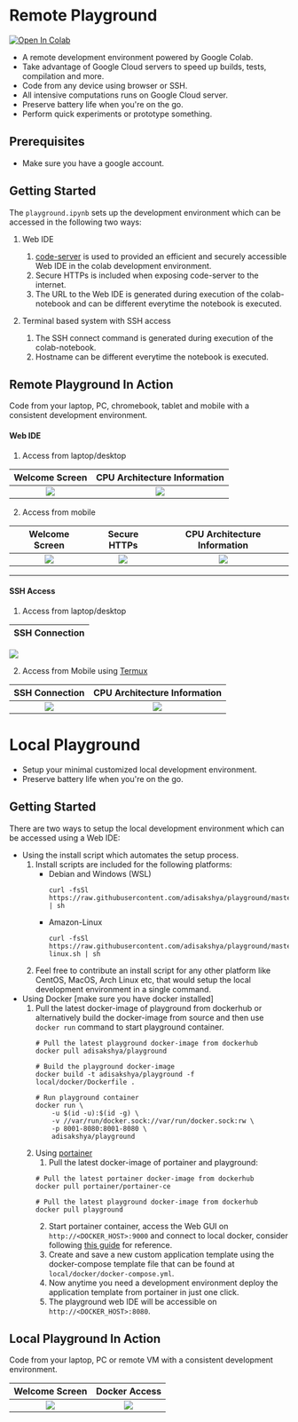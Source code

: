 # Remote Playground

[![Open In Colab](https://colab.research.google.com/assets/colab-badge.svg)](https://colab.research.google.com/github/adisakshya/playground/blob/remote-playground/remote/playground.ipynb)

- A remote development environment powered by Google Colab.
- Take advantage of Google Cloud servers to speed up builds, tests, compilation and more.
- Code from any device using browser or SSH.
- All intensive computations runs on Google Cloud server.
- Preserve battery life when you're on the go.
- Perform quick experiments or prototype something.

## Prerequisites

- Make sure you have a google account.

## Getting Started

The ```playground.ipynb``` sets up the development environment which can be accessed in the following two ways:

1. Web IDE
    1. [code-server](https://github.com/cdr/code-server) is used to provided an efficient and securely accessible Web IDE in the colab development environment.
    2. Secure HTTPs is included when exposing code-server to the internet.
    3. The URL to the Web IDE is generated during execution of the colab-notebook and can be different everytime the notebook is executed.

2. Terminal based system with SSH access
    1. The SSH connect command is generated during execution of the colab-notebook.
    2. Hostname can be different everytime the notebook is executed.

## Remote Playground In Action

Code from your laptop, PC, chromebook, tablet and mobile with a consistent development environment.

#### Web IDE

1. Access from laptop/desktop

Welcome Screen             | CPU Architecture Information
:-------------------------:|:--------------------------:
![](./screenshots/laptop/1-code-server-welcome-screen.png)   | ![](./screenshots/laptop/2-cpu-architecture-information.png)


2. Access from mobile

Welcome Screen             | Secure HTTPs               |  CPU Architecture Information
:-------------------------:|:--------------------------:|:------------------:
![](./screenshots/mobile/1-code-server-welcome-screen.png)   | ![](./screenshots/mobile/3-secure-https-connection.png)  | ![](./screenshots/mobile/2-cpu-architecture-information.png)


---

#### SSH Access

1. Access from laptop/desktop

SSH Connection             |
:-------------------------:|
![](./screenshots/laptop/3-ssh-connection.png)

2. Access from Mobile using [Termux](https://play.google.com/store/apps/details?id=com.termux&hl=en_IN&gl=US)

SSH Connection             | CPU Architecture Information          
:-------------------------:|:--------------------------:
![](./screenshots/mobile/4-termux-ssh-connection.png)   | ![](./screenshots/mobile/5-cpu-architecture-information.png)

# Local Playground

- Setup your minimal customized local development environment.
- Preserve battery life when you're on the go.

## Getting Started

There are two ways to setup the local development environment which can be accessed using a Web IDE:

- Using the install script which automates the setup process.
    1. Install scripts are included for the following platforms:
        - Debian and Windows (WSL)
            ```
            curl -fsSl https://raw.githubusercontent.com/adisakshya/playground/master/local/shell/debian.sh | sh
            ```
        - Amazon-Linux
            ```
            curl -fsSl https://raw.githubusercontent.com/adisakshya/playground/master/local/shell/amazon-linux.sh | sh
            ```
    2. Feel free to contribute an install script for any other platform like CentOS, MacOS, Arch Linux etc, that would setup the local development environment in a single command.
- Using Docker [make sure you have docker installed]
    1. Pull the latest docker-image of playground from dockerhub or alternatively build the docker-image from source and then use ```docker run``` command to start playground container.
        ```
        # Pull the latest playground docker-image from dockerhub
        docker pull adisakshya/playground
        
        # Build the playground docker-image
        docker build -t adisakshya/playground -f local/docker/Dockerfile .
        
        # Run playground container
        docker run \
            -u $(id -u):$(id -g) \
            -v //var/run/docker.sock://var/run/docker.sock:rw \
            -p 8001-8080:8001-8080 \
            adisakshya/playground
        ```
    2. Using [portainer](https://www.portainer.io/)
        1. Pull the latest docker-image of portainer and playground:
        ```
        # Pull the latest portainer docker-image from dockerhub
        docker pull portainer/portainer-ce
        
        # Pull the latest playground docker-image from dockerhub
        docker pull playground
        ```
        2. Start portainer container, access the Web GUI on ```http://<DOCKER_HOST>:9000``` and connect to local docker, consider following [this guide](https://documentation.portainer.io/v2.0/deploy/ceinstalldocker) for reference. 
        3. Create and save a new custom application template using the docker-compose template file that can be found at ```local/docker/docker-compose.yml```.
        4. Now anytime you need a development environment deploy the application template from portainer in just one click.
        5. The playground web IDE will be accessible on ```http://<DOCKER_HOST>:8080```.

## Local Playground In Action

Code from your laptop, PC or remote VM with a consistent development environment.

Welcome Screen             | Docker Access
:-------------------------:|:--------------------------:
![](./screenshots/laptop/4-local-code-server-welcome-screen.png)   | ![](./screenshots/laptop/5-local-code-server-docker.png)
